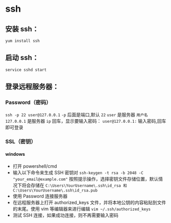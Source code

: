 # ssh

## 安装 ssh：

`yum install ssh`

## 启动 ssh：

`service sshd start`

## 登录远程服务器：

### Password（密码）

`ssh -p 22 user@127.0.0.1`
`-p` 后面是端口,默认 `22`
`user` 是服务器 `用户名`
`127.0.0.1` 是服务器 `ip`
回车，显示要输入密码：
`user@127.0.0.1:`
输入密码,回车即可登录

### SSL（密钥）

#### windows

- 打开 powershell/cmd
- 输入以下命令来生成 SSH 密钥对
  `ssh-keygen -t rsa -b 2048 -C "your_email@example.com"`
  按照提示操作，选择密钥文件存储位置，默认情况下将会存储在 `C:\Users\YourUsername\.ssh\id_rsa 和 C:\Users\YourUsername\.ssh\id_rsa.pub`
- 使用 Password 连接服务器
- 在远程服务器上打开 authorized_keys 文件，并将本地公钥的内容粘贴到文件的末尾。使用 vim 等编辑器来进行编辑
  `vim ~/.ssh/authorized_keys`
- 测试 SSH 连接，如果成功连接，则不再需要输入密码
